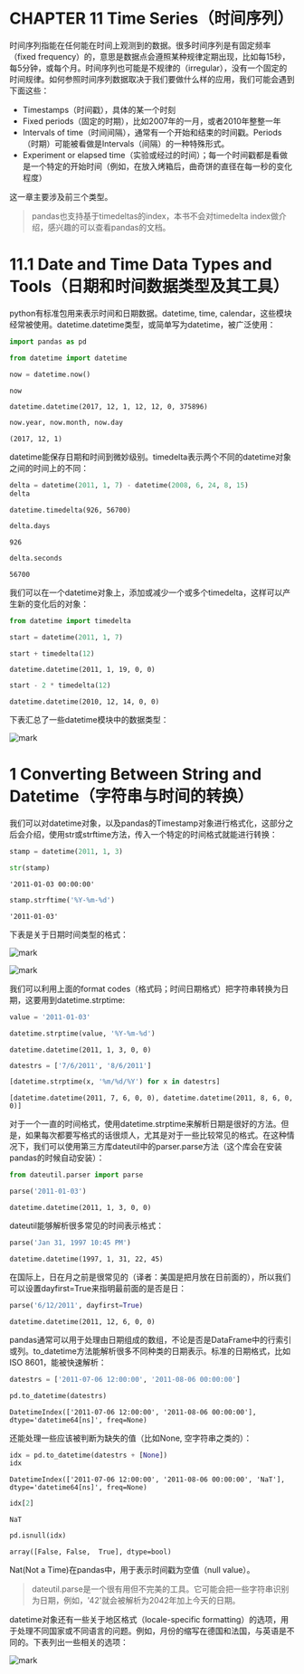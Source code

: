 
# CHAPTER 11 Time Series（时间序列）

时间序列指能在任何能在时间上观测到的数据。很多时间序列是有固定频率（fixed frequency）的，意思是数据点会遵照某种规律定期出现，比如每15秒，每5分钟，或每个月。时间序列也可能是不规律的（irregular），没有一个固定的时间规律。如何参照时间序列数据取决于我们要做什么样的应用，我们可能会遇到下面这些：

- Timestamps（时间戳），具体的某一个时刻
- Fixed periods（固定的时期），比如2007年的一月，或者2010年整整一年
- Intervals of time（时间间隔），通常有一个开始和结束的时间戳。Periods（时期）可能被看做是Intervals（间隔）的一种特殊形式。
- Experiment or elapsed time（实验或经过的时间）；每一个时间戳都是看做是一个特定的开始时间（例如，在放入烤箱后，曲奇饼的直径在每一秒的变化程度）

这一章主要涉及前三个类型。

> pandas也支持基于timedeltas的index，本书不会对timedelta index做介绍，感兴趣的可以查看pandas的文档。


# 11.1 Date and Time Data Types and Tools（日期和时间数据类型及其工具）

python有标准包用来表示时间和日期数据。datetime, time, calendar，这些模块经常被使用。datetime.datetime类型，或简单写为datetime，被广泛使用：



```python
import pandas as pd
```


```python
from datetime import datetime
```


```python
now = datetime.now()
```


```python
now
```




    datetime.datetime(2017, 12, 1, 12, 12, 0, 375896)




```python
now.year, now.month, now.day
```




    (2017, 12, 1)



datetime能保存日期和时间到微妙级别。timedelta表示两个不同的datetime对象之间的时间上的不同：


```python
delta = datetime(2011, 1, 7) - datetime(2008, 6, 24, 8, 15)
delta
```




    datetime.timedelta(926, 56700)




```python
delta.days
```




    926




```python
delta.seconds
```




    56700



我们可以在一个datetime对象上，添加或减少一个或多个timedelta，这样可以产生新的变化后的对象：


```python
from datetime import timedelta
```


```python
start = datetime(2011, 1, 7)
```


```python
start + timedelta(12)
```




    datetime.datetime(2011, 1, 19, 0, 0)




```python
start - 2 * timedelta(12)
```




    datetime.datetime(2010, 12, 14, 0, 0)



下表汇总了一些datetime模块中的数据类型：

![mark](http://pacdb2bfr.bkt.clouddn.com/blog/image/180803/hj815KGBBF.png?imageslim)

# 1 Converting Between String and Datetime（字符串与时间的转换）

我们可以对datetime对象，以及pandas的Timestamp对象进行格式化，这部分之后会介绍，使用str或strftime方法，传入一个特定的时间格式就能进行转换：


```python
stamp = datetime(2011, 1, 3)
```


```python
str(stamp)
```




    '2011-01-03 00:00:00'




```python
stamp.strftime('%Y-%m-%d')
```




    '2011-01-03'



下表是关于日期时间类型的格式：

![mark](http://pacdb2bfr.bkt.clouddn.com/blog/image/180803/kh7iIBDCf5.png?imageslim)

![mark](http://pacdb2bfr.bkt.clouddn.com/blog/image/180803/IAd917agim.png?imageslim)

我们可以利用上面的format codes（格式码；时间日期格式）把字符串转换为日期，这要用到datetime.strptime:


```python
value = '2011-01-03'
```


```python
datetime.strptime(value, '%Y-%m-%d')
```




    datetime.datetime(2011, 1, 3, 0, 0)




```python
datestrs = ['7/6/2011', '8/6/2011']
```


```python
[datetime.strptime(x, '%m/%d/%Y') for x in datestrs]
```




    [datetime.datetime(2011, 7, 6, 0, 0), datetime.datetime(2011, 8, 6, 0, 0)]



对于一个一直的时间格式，使用datetime.strptime来解析日期是很好的方法。但是，如果每次都要写格式的话很烦人，尤其是对于一些比较常见的格式。在这种情况下，我们可以使用第三方库dateutil中的parser.parse方法（这个库会在安装pandas的时候自动安装）：


```python
from dateutil.parser import parse
```


```python
parse('2011-01-03')
```




    datetime.datetime(2011, 1, 3, 0, 0)



dateutil能够解析很多常见的时间表示格式：


```python
parse('Jan 31, 1997 10:45 PM')
```




    datetime.datetime(1997, 1, 31, 22, 45)



在国际上，日在月之前是很常见的（译者：美国是把月放在日前面的），所以我们可以设置dayfirst=True来指明最前面的是否是日：


```python
parse('6/12/2011', dayfirst=True)
```




    datetime.datetime(2011, 12, 6, 0, 0)



pandas通常可以用于处理由日期组成的数组，不论是否是DataFrame中的行索引或列。to_datetime方法能解析很多不同种类的日期表示。标准的日期格式，比如ISO 8601，能被快速解析：


```python
datestrs = ['2011-07-06 12:00:00', '2011-08-06 00:00:00']
```


```python
pd.to_datetime(datestrs)
```




    DatetimeIndex(['2011-07-06 12:00:00', '2011-08-06 00:00:00'], dtype='datetime64[ns]', freq=None)



还能处理一些应该被判断为缺失的值（比如None, 空字符串之类的）：


```python
idx = pd.to_datetime(datestrs + [None])
idx
```




    DatetimeIndex(['2011-07-06 12:00:00', '2011-08-06 00:00:00', 'NaT'], dtype='datetime64[ns]', freq=None)




```python
idx[2]
```




    NaT




```python
pd.isnull(idx)
```




    array([False, False,  True], dtype=bool)



Nat(Not a Time)在pandas中，用于表示时间戳为空值（null value）。

> dateutil.parse是一个很有用但不完美的工具。它可能会把一些字符串识别为日期，例如，'42'就会被解析为2042年加上今天的日期。

datetime对象还有一些关于地区格式（locale-specific formatting）的选项，用于处理不同国家或不同语言的问题。例如，月份的缩写在德国和法国，与英语是不同的。下表列出一些相关的选项：

![mark](http://pacdb2bfr.bkt.clouddn.com/blog/image/180803/JfGCkmdLkc.png?imageslim)
